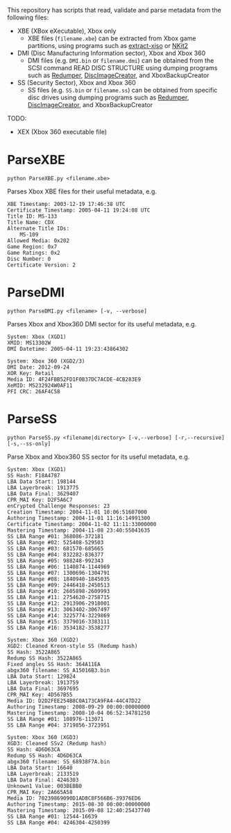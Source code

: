 This repository has scripts that read, validate and parse metadata from the following files:
- XBE (XBox eXecutable), Xbox only
    - XBE files (`filename.xbe`) can be extracted from Xbox game partitions, using programs such as [extract-xiso](https://github.com/XboxDev/extract-xiso) or [NKit2](https://github.com/Nanook/NKit)
- DMI (Disc Manufacturing Information sector), Xbox and Xbox 360
    - DMI files (e.g. `DMI.bin` or `filename.dmi`) can be obtained from the SCSI command READ DISC STRUCTURE using dumping programs such as [Redumper](https://github.com/superg/redumper), [DiscImageCreator](https://github.com/saramibreak/DiscImageCreator/), and XboxBackupCreator
- SS (Security Sector), Xbox and Xbox 360
    - SS files (e.g. `SS.bin` or `filename.ss`) can be obtained from specific disc drives using dumping programs such as [Redumper](https://github.com/superg/redumper), [DiscImageCreator](https://github.com/saramibreak/DiscImageCreator/), and XboxBackupCreator

TODO:
- XEX (Xbox 360 executable file)

# ParseXBE

`python ParseXBE.py <filename.xbe>`

Parses Xbox XBE files for their useful metadata, e.g.

```
XBE Timestamp: 2003-12-19 17:46:38 UTC
Certificate Timestamp: 2005-04-11 19:24:08 UTC
Title ID: MS-133
Title Name: CDX
Alternate Title IDs:
    MS-109
Allowed Media: 0x202
Game Region: 0x7
Game Ratings: 0x2
Disc Number: 0
Certificate Version: 2
```

# ParseDMI

`python ParseDMI.py <filename> [-v, --verbose]`

Parses Xbox and Xbox360 DMI sector for its useful metadata, e.g.

```
System: Xbox (XGD1)
XMID: MS13302W
DMI Datetime: 2005-04-11 19:23:43864302
```
```
System: Xbox 360 (XGD2/3)
DMI Date: 2012-09-24
XOR Key: Retail
Media ID: 4F24FBB52FD1F0B37DC7ACDE-4CB283E9
XeMID: MS232924W0AF11
PFI CRC: 26AF4C58
```

# ParseSS

`python ParseSS.py <filename|directory> [-v,--verbose] [-r,--recursive] [-s,--ss-only]`

Parse Xbox and Xbox360 SS sector for its useful metadata, e.g.

```
System: Xbox (XGD1)
SS Hash: F18A4787
LBA Data Start: 198144
LBA Layerbreak: 1913775
LBA Data Final: 3629407
CPR_MAI Key: D2F5A6C7
enCrypted Challenge Responses: 23
Creation Timestamp: 2004-11-01 10:06:51607000
Authoring Timestamp: 2004-11-01 11:16:14991300
Certificate Timestamp: 2004-11-02 11:11:33000000
Mastering Timestamp: 2004-11-08 23:40:55041635
SS LBA Range #01: 368086-372181
SS LBA Range #02: 525408-529503
SS LBA Range #03: 681570-685665
SS LBA Range #04: 832282-836377
SS LBA Range #05: 988248-992343
SS LBA Range #06: 1140874-1144969
SS LBA Range #07: 1300696-1304791
SS LBA Range #08: 1840940-1845035
SS LBA Range #09: 2446418-2450513
SS LBA Range #10: 2605898-2609993
SS LBA Range #11: 2754620-2758715
SS LBA Range #12: 2913906-2918001
SS LBA Range #13: 3063402-3067497
SS LBA Range #14: 3225774-3229869
SS LBA Range #15: 3379016-3383111
SS LBA Range #16: 3534182-3538277
```
```
System: Xbox 360 (XGD2)
XGD2: Cleaned Kreon-style SS (Redump hash)
SS Hash: 3522A865
Redump SS Hash: 3522A865
Fixed angles SS Hash: 364A11EA
abgx360 filename: SS_A15016B3.bin
LBA Data Start: 129824
LBA Layerbreak: 1913759
LBA Data Final: 3697695
CPR_MAI Key: 4D567B55
Media ID: D2D2FEE254B8C0A173CA9FA4-44C47D22
Authoring Timestamp: 2008-09-29 00:00:00000000
Mastering Timestamp: 2008-10-04 06:52:34781250
SS LBA Range #01: 108976-113071
SS LBA Range #04: 3719856-3723951
```
```
System: Xbox 360 (XGD3)
XGD3: Cleaned SSv2 (Redump hash)
SS Hash: 4D6D63CA
Redump SS Hash: 4D6D63CA
abgx360 filename: SS_68938F7A.bin
LBA Data Start: 16640
LBA Layerbreak: 2133519
LBA Data Final: 4246303
Unknown1 Value: 003BEBB0
CPR_MAI Key: 2A665A58
Media ID: 70239869090D1AD8C8F566B6-39376ED6
Authoring Timestamp: 2015-08-30 00:00:00000000
Mastering Timestamp: 2015-09-08 12:40:25437740
SS LBA Range #01: 12544-16639
SS LBA Range #04: 4246304-4250399
```
